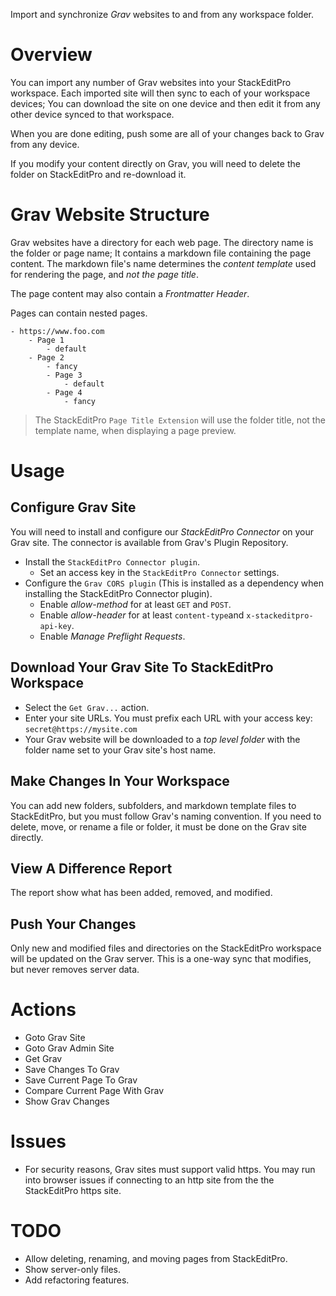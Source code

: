 Import and synchronize *Grav* websites to and from any workspace folder.

# Overview
You can import any number of Grav websites into your StackEditPro workspace.
Each imported site will then sync to each of your workspace devices;
You can download the site on one device and then edit it from any other device synced to that workspace.

When you are done editing, push some are all of your changes back to Grav from any device.

If you modify your content directly on Grav, you will need to delete the folder on StackEditPro and re-download it.

# Grav Website Structure
Grav websites have a directory for each web page.  The directory name is the folder or page name; It contains a markdown file containing the page content.  The markdown file's name determines the *content template* used for rendering the page, and *not the page title*.

The page content may also contain a *Frontmatter Header*.

Pages can contain nested pages.

```text
- https://www.foo.com
	- Page 1
		- default
	- Page 2
		- fancy
		- Page 3
			- default
		- Page 4
			- fancy
```

> The  StackEditPro `Page Title Extension` will use the folder title,  not the template name, when displaying a page preview.

# Usage

## Configure Grav Site
You will need to install and configure our *StackEditPro Connector* on your Grav site.  The connector is available from Grav's Plugin Repository.
* Install the `StackEditPro Connector plugin`.
	* Set an access key in the `StackEditPro Connector` settings.
* Configure the `Grav CORS plugin` (This is installed as a dependency when installing the StackEditPro Connector plugin).
	* Enable *allow-method* for at least `GET` and `POST`.
	* Enable *allow-header* for at least `content-type`and `x-stackeditpro-api-key`.
	* Enable *Manage Preflight Requests*.

## Download Your Grav Site To StackEditPro Workspace
* Select the `Get Grav...` action.
* Enter your site URLs.  You must prefix each URL with your access key: `secret@https://mysite.com`
* Your Grav website will be downloaded to a *top level folder* with the folder name set to your Grav site's host name.

## Make Changes In Your Workspace
You can add new folders, subfolders, and markdown template files to StackEditPro, but you must follow Grav's naming convention.  If you need to delete, move, or rename a file or folder, it must be done on the Grav site directly.

## View A Difference Report
The report show what has been added, removed, and modified.

## Push Your Changes
Only new and modified files and directories on the StackEditPro workspace will be updated on the Grav server.  This is a one-way sync that modifies, but never removes server data.

# Actions
* Goto Grav Site
* Goto Grav Admin Site
* Get Grav
* Save Changes To Grav
* Save Current Page To Grav
* Compare Current Page With Grav
* Show Grav Changes
# Issues
* For security reasons, Grav sites must support valid https.  You may run into browser issues if connecting to an http site from the the StackEditPro https site.

# TODO
* Allow deleting, renaming, and moving pages from StackEditPro.
* Show server-only files.
* Add refactoring features.
<!--stackedit_data:
eyJoaXN0b3J5IjpbLTExNjU2ODE3NjEsMjY5MzQ5ODQwLC0yMT
QzNjIzOTUwLDE4MTUwNTkxMSwtODc3MzM5MzAxLC00MTIwMjEw
OTEsMTA0NDMyNzU5NSwtMTI4MDM1OTgxMywxNjc4Njg0Nzg4LC
0xOTU4MDg4MzE0LC0xODcwNzUxNzQwLC0xMzU5NzkyNDIyLDEz
NzIzMzI5MDgsMTkyMzA0NTU2NCw1MjgyNjM0NzcsLTE3ODIyMD
QwMTQsLTMxNjcyNTU4MiwxMDk0NjI3Mjc4LDUyMzE0MTQ0Nywy
NjY2MTQwOTZdfQ==
-->